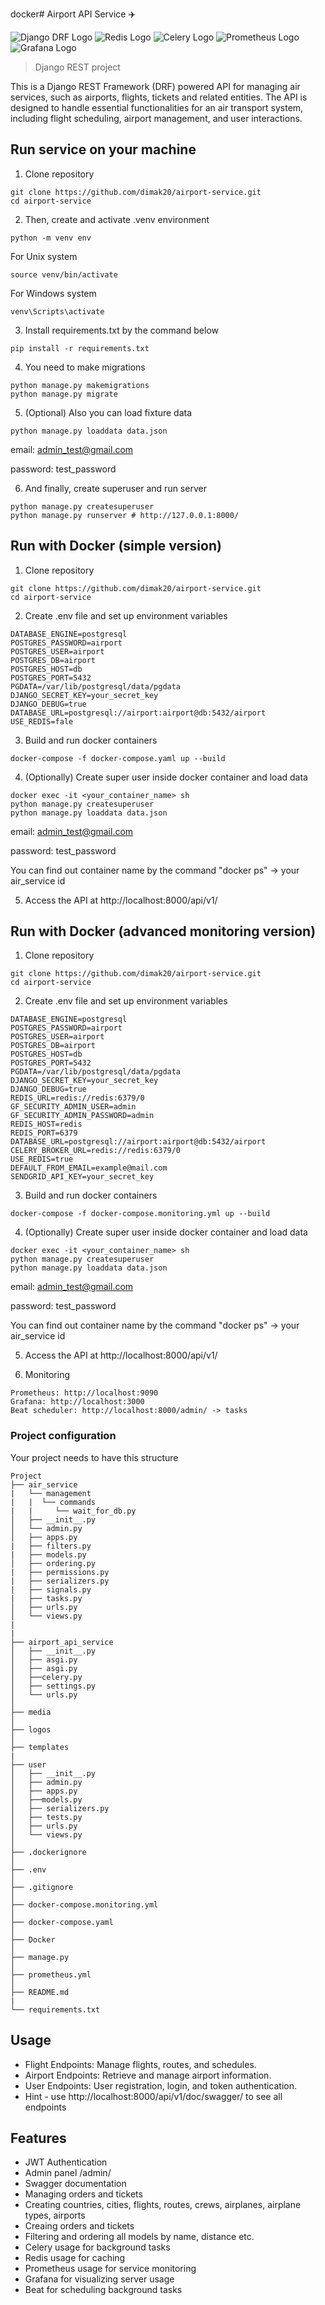 docker# Airport API Service ✈️


![Django DRF Logo](logos/django-rest.jpg)
![Redis Logo](logos/redis-image.svg)
![Celery Logo](logos/celery.png)
![Prometheus Logo](logos/prometheus.png)
![Grafana Logo](logos/grafana.png)

> Django REST project 

This is a Django REST Framework (DRF) powered API for managing air services, such as airports, flights, tickets and related entities. The API is designed to handle essential functionalities for an air transport system, including flight scheduling, airport management, and user interactions. 


## Run service on your machine

1. Clone repository  
```shell
git clone https://github.com/dimak20/airport-service.git
cd airport-service
```
2. Then, create and activate .venv environment  
```shell
python -m venv env
```
For Unix system
```shell
source venv/bin/activate
```

For Windows system

```shell
venv\Scripts\activate
```

3. Install requirements.txt by the command below  


```shell
pip install -r requirements.txt
```

4. You need to make migrations
```shell
python manage.py makemigrations
python manage.py migrate
```
5. (Optional) Also you can load fixture data
```shell
python manage.py loaddata data.json
```
email: admin_test@gmail.com

password: test_password

6. And finally, create superuser and run server

```shell
python manage.py createsuperuser
python manage.py runserver # http://127.0.0.1:8000/
```

## Run with Docker (simple version)

1. Clone repository  
```shell
git clone https://github.com/dimak20/airport-service.git
cd airport-service
```
2. Create .env file and set up environment variables
```shell
DATABASE_ENGINE=postgresql
POSTGRES_PASSWORD=airport
POSTGRES_USER=airport
POSTGRES_DB=airport
POSTGRES_HOST=db
POSTGRES_PORT=5432
PGDATA=/var/lib/postgresql/data/pgdata
DJANGO_SECRET_KEY=your_secret_key
DJANGO_DEBUG=true
DATABASE_URL=postgresql://airport:airport@db:5432/airport
USE_REDIS=fale
```

3. Build and run docker containers 


```shell
docker-compose -f docker-compose.yaml up --build
```

4. (Optionally) Create super user inside docker container and load data

```shell
docker exec -it <your_container_name> sh
python manage.py createsuperuser
python manage.py loaddata data.json
```
email: admin_test@gmail.com

password: test_password

You can find out container name by the command "docker ps" -> your air_service id

5. Access the API at http://localhost:8000/api/v1/

## Run with Docker (advanced monitoring version)

1. Clone repository  
```shell
git clone https://github.com/dimak20/airport-service.git
cd airport-service
```
2. Create .env file and set up environment variables
```shell
DATABASE_ENGINE=postgresql
POSTGRES_PASSWORD=airport
POSTGRES_USER=airport
POSTGRES_DB=airport
POSTGRES_HOST=db
POSTGRES_PORT=5432
PGDATA=/var/lib/postgresql/data/pgdata
DJANGO_SECRET_KEY=your_secret_key
DJANGO_DEBUG=true
REDIS_URL=redis://redis:6379/0
GF_SECURITY_ADMIN_USER=admin
GF_SECURITY_ADMIN_PASSWORD=admin
REDIS_HOST=redis
REDIS_PORT=6379
DATABASE_URL=postgresql://airport:airport@db:5432/airport
CELERY_BROKER_URL=redis://redis:6379/0
USE_REDIS=true
DEFAULT_FROM_EMAIL=example@mail.com
SENDGRID_API_KEY=your_secret_key
```

3. Build and run docker containers 


```shell
docker-compose -f docker-compose.monitoring.yml up --build
```

4. (Optionally) Create super user inside docker container and load data

```shell
docker exec -it <your_container_name> sh
python manage.py createsuperuser
python manage.py loaddata data.json
```
email: admin_test@gmail.com

password: test_password

You can find out container name by the command "docker ps" -> your air_service id


5. Access the API at http://localhost:8000/api/v1/


6. Monitoring
```shell
Prometheus: http://localhost:9090
Grafana: http://localhost:3000
Beat scheduler: http://localhost:8000/admin/ -> tasks
```

### Project configuration

Your project needs to have this structure


```plaintext
Project
├── air_service
|   └── management
|   |  └── commands
|   |     └── wait_for_db.py
│   ├── __init__.py
│   └── admin.py
│   ├── apps.py
|   ├── filters.py
|   ├── models.py
│   ├── ordering.py
|   ├── permissions.py
|   ├── serializers.py
|   ├── signals.py
|   ├── tasks.py
│   ├── urls.py
│   └── views.py
|
|
├── airport_api_service
│   ├── __init__.py
│   ├── asgi.py
│   ├── asgi.py
│   ├──celery.py
│   ├── settings.py
│   └── urls.py
│   
├── media
│   
├── logos
│   
├── templates
|
├── user
│   ├── __init__.py
│   ├── admin.py
│   ├── apps.py
│   ├──models.py
│   ├── serializers.py
│   ├── tests.py
│   ├── urls.py
│   └── views.py
│
├── .dockerignore
│
├── .env
│
├── .gitignore
│
├── docker-compose.monitoring.yml
│
├── docker-compose.yaml
│
├── Docker
│
├── manage.py
│
├── prometheus.yml
│
├── README.md
|
└── requirements.txt
```


## Usage
* Flight Endpoints: Manage flights, routes, and schedules.
* Airport Endpoints: Retrieve and manage airport information.
* User Endpoints: User registration, login, and token authentication.
* Hint - use http://localhost:8000/api/v1/doc/swagger/ to see all endpoints

## Features
* JWT Authentication
* Admin panel /admin/
* Swagger documentation
* Managing orders and tickets
* Creating countries, cities, flights, routes, crews, airplanes, airplane types, airports
* Creaing orders and tickets 
* Filtering and ordering all models by name, distance etc.
* Celery usage for background tasks
* Redis usage for caching
* Prometheus usage for service monitoring
* Grafana for visualizing server usage
* Beat for scheduling background tasks
